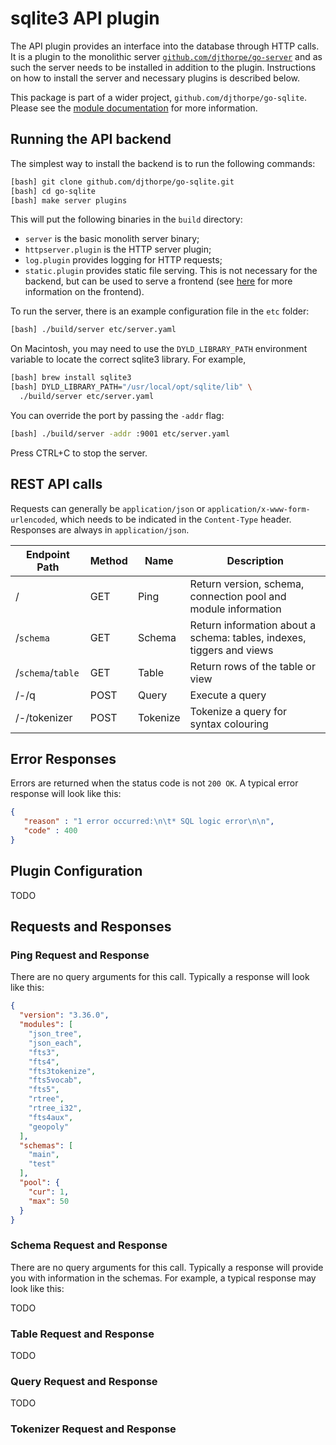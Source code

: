# sqlite3 API plugin

The API plugin provides an interface into the database through HTTP calls. It is a plugin to
the monolithic server [`github.com/djthorpe/go-server`](github.com/djthorpe/go-server) 
and as such the server needs to be installed in addition to the plugin. Instructions on how
to install the server and necessary plugins is described below.

This package is part of a wider project, `github.com/djthorpe/go-sqlite`.
Please see the [module documentation](https://github.com/djthorpe/go-sqlite/blob/master/README.md)
for more information.

## Running the API backend

The simplest way to install the backend is to run the following commands:

```bash
[bash] git clone github.com/djthorpe/go-sqlite.git
[bash] cd go-sqlite
[bash] make server plugins
```

This will put the following binaries in the `build` directory:

  * `server` is the basic monolith server binary;
  * `httpserver.plugin` is the HTTP server plugin;
  * `log.plugin` provides logging for HTTP requests;
  * `static.plugin` provides static file serving. This is not necessary for the
    backend, but can be used to serve a frontend (see [here](../../npm/sqlite3) for more
    information on the frontend).

To run the server, there is an example configuration file in the `etc` folder:

```bash
[bash] ./build/server etc/server.yaml
```

On Macintosh, you may need to use the `DYLD_LIBRARY_PATH` environment variable to
locate the correct sqlite3 library. For example,

```bash
[bash] brew install sqlite3
[bash] DYLD_LIBRARY_PATH="/usr/local/opt/sqlite/lib" \
  ./build/server etc/server.yaml
```

You can override the port by passing the `-addr` flag:

```bash
[bash] ./build/server -addr :9001 etc/server.yaml
```

Press CTRL+C to stop the server.

## REST API calls

Requests can generally be `application/json` or `application/x-www-form-urlencoded`, which
needs to be indicated in the `Content-Type` header. Responses are always in `application/json`.

| Endpoint Path      | Method    | Name     | Description |
|--------------------|-----------|----------|-------------|
| /                  | GET       | Ping     | Return version, schema, connection pool and module information
| /`schema`          | GET       | Schema   | Return information about a schema: tables, indexes, tiggers and views
| /`schema`/`table`  | GET       | Table    | Return rows of the table or view
| /-/q               | POST      | Query    | Execute a query
| /-/tokenizer       | POST      | Tokenize | Tokenize a query for syntax colouring

## Error Responses

Errors are returned when the status code is not `200 OK`. A typical error response will look like this:

```json
{
   "reason" : "1 error occurred:\n\t* SQL logic error\n\n",
   "code" : 400
}
```

## Plugin Configuration

TODO

## Requests and Responses

### Ping Request and Response

There are no query arguments for this call. Typically a response will look like this:

```json
{
  "version": "3.36.0",
  "modules": [
    "json_tree",
    "json_each",
    "fts3",
    "fts4",
    "fts3tokenize",
    "fts5vocab",
    "fts5",
    "rtree",
    "rtree_i32",
    "fts4aux",
    "geopoly"
  ],
  "schemas": [
    "main",
    "test"
  ],
  "pool": {
    "cur": 1,
    "max": 50
  }
}
```

### Schema Request and Response

There are no query arguments for this call. Typically a response will provide you with information
in the schemas. For example, a typical response may look like this:

TODO

### Table Request and Response

TODO

### Query Request and Response

TODO

### Tokenizer Request and Response

